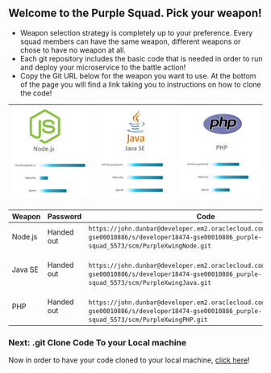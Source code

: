## Welcome to the Purple Squad. Pick your weapon! ##

+ Weapon selection strategy is completely up to your preference. Every squad members can have the same weapon, different weapons or chose to have no weapon at all.
+ Each git repository includes the basic code that is needed in order to run and deploy your microservice to the battle action!
+ Copy the Git URL below for the weapon you want to use. At the bottom of the page you will find a link taking you to instructions on how to clone the code!

| ![Red Squad](nodejs.png)  | ![Blue Squad](javase.png) | ![Black Squad](php.png) |
|:---:|:---:|:---:|

| Weapon        | Password     | Code  |
| ------------- |-------------| -----|
| Node.js      | Handed out | ``` https://john.dunbar@developer.em2.oraclecloud.com/developer18474-gse00010886/s/developer18474-gse00010886_purple-squad_5573/scm/PurpleXwingNode.git ``` |
| Java SE      | Handed out      |   ```  https://john.dunbar@developer.em2.oraclecloud.com/developer18474-gse00010886/s/developer18474-gse00010886_purple-squad_5573/scm/PurpleXwingJava.git ``` |
| PHP | Handed out      |  ```  https://john.dunbar@developer.em2.oraclecloud.com/developer18474-gse00010886/s/developer18474-gse00010886_purple-squad_5573/scm/PurpleXwingPHP.git ``` |

### Next: .git Clone Code To your Local machine ###

Now in order to have your code cloned to your local machine, [click here](../clonecode.md)!
